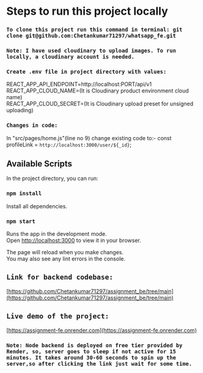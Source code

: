 # Steps to run this project locally

### `To clone this project run this command in terminal: git clone git@github.com:Chetankumar71297/whatsapp_fe.git`

### `Note: I have used cloudinary to upload images. To run locally, a cloudinary account is needed.`

### `Create .env file in project directory with values:`

REACT_APP_API_ENDPOINT=http://localhost:PORT/api/v1 \
REACT_APP_CLOUD_NAME=(It is Cloudinary product environment cloud name) \
REACT_APP_CLOUD_SECRET=(It is Cloudinary upload preset for unsigned uploading)

### `Changes in code:`

In "src/pages/home.js"(line no 9) change existing code to:- const profileLink = `http://localhost:3000/user/${_id}`;

## Available Scripts

In the project directory, you can run:

### `npm install`

Install all dependencies.

### `npm start`

Runs the app in the development mode.\
Open [http://localhost:3000](http://localhost:3000) to view it in your browser.

The page will reload when you make changes.\
You may also see any lint errors in the console.

## `Link for backend codebase:`

[https://github.com/Chetankumar71297/assignment_be/tree/main](https://github.com/Chetankumar71297/assignment_be/tree/main)

## `Live demo of the project:`

[https://assignment-fe.onrender.com](https://assignment-fe.onrender.com)

### `Note: Node backend is deployed on free tier provided by Render, so, server goes to sleep if not active for 15 minutes. It takes around 30-60 seconds to spin up the server,so after clicking the link just wait for some time.`
